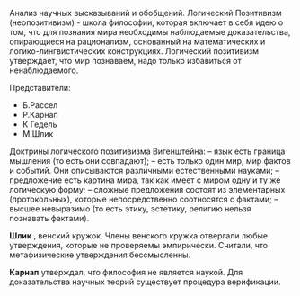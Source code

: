 Анализ научных высказываний и обобщений.
Логический Позитивизм (неопозитивизм) - школа философии, которая включает в себя идею о том, что для познания мира необходимы наблюдаемые доказательства, опирающиеся на рационализм, основанный на математических и логико-лингвистических конструкциях. 
Логический позитивизм утверждает, что мир познаваем, надо только избавиться от ненаблюдаемого.

Представители: 
* Б.Рассел
* Р.Карнап
* К Гедель
* М.Шлик

Доктрины логического позитивизма Вигенштейна:
– язык есть граница мышления (то есть они совпадают);
– есть только один мир, мир фактов и событий. Они описываются различными естественными науками;
– предложение есть картина мира, так как имеет с миром одну и ту же логическую форму;
– сложные предложения состоят из элементарных (протокольных), которые непосредственно соотносятся с фактами;
– высшее невыразимо (то есть этику, эстетику, религию нельзя познавать фактами).

**Шлик** , венский кружок. Члены венского кружка отвергали любые утверждения, которые не проверяемы эмпирически. Считали, что метафизические утверждения бессмысленны.

**Карнап** утверждал, что философия не является наукой. Для доказательства научных теорий существует процедура верификации.